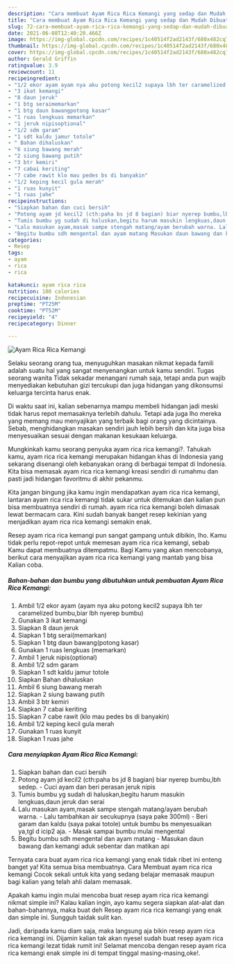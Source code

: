 ```yaml
---
description: "Cara membuat Ayam Rica Rica Kemangi yang sedap dan Mudah Dibuat"
title: "Cara membuat Ayam Rica Rica Kemangi yang sedap dan Mudah Dibuat"
slug: 72-cara-membuat-ayam-rica-rica-kemangi-yang-sedap-dan-mudah-dibuat
date: 2021-06-08T12:40:20.466Z
image: https://img-global.cpcdn.com/recipes/1c40514f2ad2143f/680x482cq70/ayam-rica-rica-kemangi-foto-resep-utama.jpg
thumbnail: https://img-global.cpcdn.com/recipes/1c40514f2ad2143f/680x482cq70/ayam-rica-rica-kemangi-foto-resep-utama.jpg
cover: https://img-global.cpcdn.com/recipes/1c40514f2ad2143f/680x482cq70/ayam-rica-rica-kemangi-foto-resep-utama.jpg
author: Gerald Griffin
ratingvalue: 3.9
reviewcount: 11
recipeingredient:
- "1/2 ekor ayam ayam nya aku potong kecil2 supaya lbh ter caramelized bumbubiar lbh nyerep bumbu"
- "3 ikat kemangi"
- "8 daun jeruk"
- "1 btg seraimemarkan"
- "1 btg daun bawangpotong kasar"
- "1 ruas lengkuas memarkan"
- "1 jeruk nipisoptional"
- "1/2 sdm garam"
- "1 sdt kaldu jamur totole"
- " Bahan dihaluskan"
- "6 siung bawang merah"
- "2 siung bawang putih"
- "3 btr kemiri"
- "7 cabai keriting"
- "7 cabe rawit klo mau pedes bs di banyakin"
- "1/2 keping kecil gula merah"
- "1 ruas kunyit"
- "1 ruas jahe"
recipeinstructions:
- "Siapkan bahan dan cuci bersih"
- "Potong ayam jd kecil2 (cth:paha bs jd 8 bagian) biar nyerep bumbu,lbh sedep. Cuci ayam dan beri perasan jeruk nipis"
- "Tumis bumbu yg sudah di haluskan,begitu harum masukin lengkuas,daun jeruk dan serai"
- "Lalu masukan ayam,masak sampe stengah matang/ayam berubah warna. Lalu tambahkan air secukupnya (saya pake 300ml) Beri garam dan kaldu (saya pakai totole) untuk bumbu bs menyesuaikan ya,tgl d icip2 aja. Masak sampai bumbu mulai mengental"
- "Begitu bumbu sdh mengental dan ayam matang Masukan daun bawang dan kemangi aduk sebentar dan matikan api"
categories:
- Resep
tags:
- ayam
- rica
- rica

katakunci: ayam rica rica 
nutrition: 108 calories
recipecuisine: Indonesian
preptime: "PT25M"
cooktime: "PT52M"
recipeyield: "4"
recipecategory: Dinner

---
```



![Ayam Rica Rica Kemangi](https://img-global.cpcdn.com/recipes/1c40514f2ad2143f/680x482cq70/ayam-rica-rica-kemangi-foto-resep-utama.jpg)

Selaku seorang orang tua, menyuguhkan masakan nikmat kepada famili adalah suatu hal yang sangat menyenangkan untuk kamu sendiri. Tugas seorang  wanita Tidak sekadar menangani rumah saja, tetapi anda pun wajib menyediakan kebutuhan gizi tercukupi dan juga hidangan yang dikonsumsi keluarga tercinta harus enak.

Di waktu  saat ini, kalian sebenarnya mampu membeli hidangan jadi meski tidak harus repot memasaknya terlebih dahulu. Tetapi ada juga lho mereka yang memang mau menyajikan yang terbaik bagi orang yang dicintainya. Sebab, menghidangkan masakan sendiri jauh lebih bersih dan kita juga bisa menyesuaikan sesuai dengan makanan kesukaan keluarga. 



Mungkinkah kamu seorang penyuka ayam rica rica kemangi?. Tahukah kamu, ayam rica rica kemangi merupakan hidangan khas di Indonesia yang sekarang disenangi oleh kebanyakan orang di berbagai tempat di Indonesia. Kita bisa memasak ayam rica rica kemangi kreasi sendiri di rumahmu dan pasti jadi hidangan favoritmu di akhir pekanmu.

Kita jangan bingung jika kamu ingin mendapatkan ayam rica rica kemangi, lantaran ayam rica rica kemangi tidak sukar untuk ditemukan dan kalian pun bisa membuatnya sendiri di rumah. ayam rica rica kemangi boleh dimasak lewat bermacam cara. Kini sudah banyak banget resep kekinian yang menjadikan ayam rica rica kemangi semakin enak.

Resep ayam rica rica kemangi pun sangat gampang untuk dibikin, lho. Kamu tidak perlu repot-repot untuk memesan ayam rica rica kemangi, sebab Kamu dapat membuatnya ditempatmu. Bagi Kamu yang akan mencobanya, berikut cara menyajikan ayam rica rica kemangi yang mantab yang bisa Kalian coba.

<!--inarticleads1-->

##### Bahan-bahan dan bumbu yang dibutuhkan untuk pembuatan Ayam Rica Rica Kemangi:

1. Ambil 1/2 ekor ayam (ayam nya aku potong kecil2 supaya lbh ter caramelized bumbu,biar lbh nyerep bumbu)
1. Gunakan 3 ikat kemangi
1. Siapkan 8 daun jeruk
1. Siapkan 1 btg serai(memarkan)
1. Siapkan 1 btg daun bawang(potong kasar)
1. Gunakan 1 ruas lengkuas (memarkan)
1. Ambil 1 jeruk nipis(optional)
1. Ambil 1/2 sdm garam
1. Siapkan 1 sdt kaldu jamur totole
1. Siapkan  Bahan dihaluskan
1. Ambil 6 siung bawang merah
1. Siapkan 2 siung bawang putih
1. Ambil 3 btr kemiri
1. Siapkan 7 cabai keriting
1. Siapkan 7 cabe rawit (klo mau pedes bs di banyakin)
1. Ambil 1/2 keping kecil gula merah
1. Gunakan 1 ruas kunyit
1. Siapkan 1 ruas jahe




<!--inarticleads2-->

##### Cara menyiapkan Ayam Rica Rica Kemangi:

1. Siapkan bahan dan cuci bersih
1. Potong ayam jd kecil2 (cth:paha bs jd 8 bagian) biar nyerep bumbu,lbh sedep. - Cuci ayam dan beri perasan jeruk nipis
1. Tumis bumbu yg sudah di haluskan,begitu harum masukin lengkuas,daun jeruk dan serai
1. Lalu masukan ayam,masak sampe stengah matang/ayam berubah warna. - Lalu tambahkan air secukupnya (saya pake 300ml) - Beri garam dan kaldu (saya pakai totole) untuk bumbu bs menyesuaikan ya,tgl d icip2 aja. - Masak sampai bumbu mulai mengental
1. Begitu bumbu sdh mengental dan ayam matang - Masukan daun bawang dan kemangi aduk sebentar dan matikan api




Ternyata cara buat ayam rica rica kemangi yang enak tidak ribet ini enteng banget ya! Kita semua bisa membuatnya. Cara Membuat ayam rica rica kemangi Cocok sekali untuk kita yang sedang belajar memasak maupun bagi kalian yang telah ahli dalam memasak.

Apakah kamu ingin mulai mencoba buat resep ayam rica rica kemangi nikmat simple ini? Kalau kalian ingin, ayo kamu segera siapkan alat-alat dan bahan-bahannya, maka buat deh Resep ayam rica rica kemangi yang enak dan simple ini. Sungguh taidak sulit kan. 

Jadi, daripada kamu diam saja, maka langsung aja bikin resep ayam rica rica kemangi ini. Dijamin kalian tak akan nyesel sudah buat resep ayam rica rica kemangi lezat tidak rumit ini! Selamat mencoba dengan resep ayam rica rica kemangi enak simple ini di tempat tinggal masing-masing,oke!.


